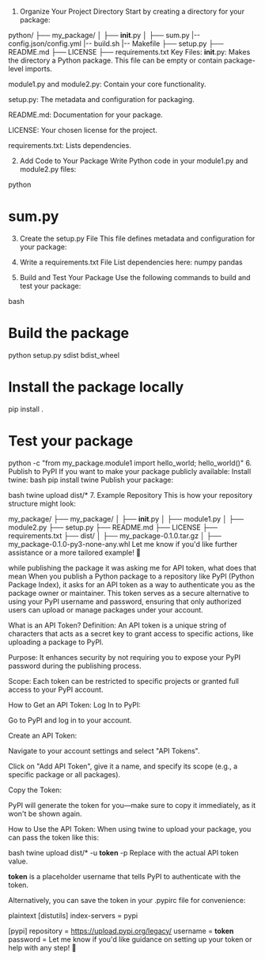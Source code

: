 1. Organize Your Project Directory
Start by creating a directory for your package:

python/
├── my_package/
│   ├── __init__.py
│   ├── sum.py
|-- config.json/config.yml
|-- build.sh
|-- Makefile
├── setup.py
├── README.md
├── LICENSE
├── requirements.txt
Key Files:
__init__.py: Makes the directory a Python package. This file can be empty or contain package-level imports.

module1.py and module2.py: Contain your core functionality.

setup.py: The metadata and configuration for packaging.

README.md: Documentation for your package.

LICENSE: Your chosen license for the project.

requirements.txt: Lists dependencies.

2. Add Code to Your Package
Write Python code in your module1.py and module2.py files:

python
# sum.py
3. Create the setup.py File
This file defines metadata and configuration for your package:

4. Write a requirements.txt File
List dependencies here:
numpy
pandas
5. Build and Test Your Package
Use the following commands to build and test your package:

bash
# Build the package
python setup.py sdist bdist_wheel

# Install the package locally
pip install .

# Test your package
python -c "from my_package.module1 import hello_world; hello_world()"
6. Publish to PyPI
If you want to make your package publicly available:
Install twine:
bash
pip install twine
Publish your package:

bash
twine upload dist/*
7. Example Repository
This is how your repository structure might look:

my_package/
├── my_package/
│   ├── __init__.py
│   ├── module1.py
│   ├── module2.py
├── setup.py
├── README.md
├── LICENSE
├── requirements.txt
├── dist/
│   ├── my_package-0.1.0.tar.gz
│   ├── my_package-0.1.0-py3-none-any.whl
Let me know if you'd like further assistance or a more tailored example! 🚀

while publishing the package it was asking me for API token, what does that mean
When you publish a Python package to a repository like PyPI (Python Package Index), it asks for an API token as a way to authenticate you as the package owner or maintainer. This token serves as a secure alternative to using your PyPI username and password, ensuring that only authorized users can upload or manage packages under your account.

What is an API Token?
Definition: An API token is a unique string of characters that acts as a secret key to grant access to specific actions, like uploading a package to PyPI.

Purpose: It enhances security by not requiring you to expose your PyPI password during the publishing process.

Scope: Each token can be restricted to specific projects or granted full access to your PyPI account.

How to Get an API Token:
Log In to PyPI:

Go to PyPI and log in to your account.

Create an API Token:

Navigate to your account settings and select "API Tokens".

Click on "Add API Token", give it a name, and specify its scope (e.g., a specific package or all packages).

Copy the Token:

PyPI will generate the token for you—make sure to copy it immediately, as it won't be shown again.

How to Use the API Token:
When using twine to upload your package, you can pass the token like this:

bash
twine upload dist/* -u __token__ -p <your-token>
Replace <your-token> with the actual API token value.

__token__ is a placeholder username that tells PyPI to authenticate with the token.

Alternatively, you can save the token in your .pypirc file for convenience:

plaintext
[distutils]
index-servers =
    pypi

[pypi]
  repository = https://upload.pypi.org/legacy/
  username = __token__
  password = <your-token>
Let me know if you'd like guidance on setting up your token or help with any step! 🚀

